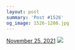 ```yaml
---
layout: post
summary: 'Post #1526'
og_image: 1526-1280.jpg
---
```


<p>
  <time>
    <a href="/1526">November 25, 2021</a>
  </time>
  <a href="/1526">
    <img src="{{ site.assets_url }}/1526-640.jpg" srcset="{{ site.assets_url }}/1526-320.jpg 320w, {{ site.assets_url }}/1526-640.jpg 640w, {{ site.assets_url }}/1526-960.jpg 960w, {{ site.assets_url }}/1526-1280.jpg 1280w" sizes="(min-width: 700px) 50vw, calc(100vw - 2rem)" />
  </a>
</p>
